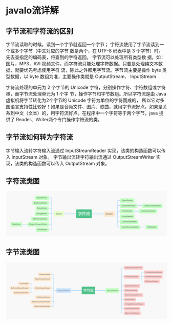 # javaIo流详解
## 字节流和字符流的区别
字节流读取的时候，读到一个字节就返回一个字节； 字符流使用了字节流读到一个或多个字节（中文对应的字节 数是两个，在 UTF-8 码表中是 3 个字节）时。先去查指定的编码表，将查到的字符返回。 字节流可以处理所有类型数 据，如：图片，MP3，AVI 视频文件，而字符流只能处理字符数据。只要是处理纯文本数据，就要优先考虑使用字符 流，除此之外都用字节流。字节流主要是操作 byte 类型数据，以 byte 数组为准，主要操作类就是 OutputStream、 InputStream

字符流处理的单元为 2 个字节的 Unicode 字符，分别操作字符、字符数组或字符串，而字节流处理单元为 1 个字 节，操作字节和字节数组。所以字符流是由 Java 虚拟机将字节转化为2个字节的 Unicode 字符为单位的字符而成的， 所以它对多国语言支持性比较好！如果是音频文件、图片、歌曲，就用字节流好点，如果是关系到中文（文本）的，用字符流好点。在程序中一个字符等于两个字节，java 提供了 Reader、Writer两个专门操作字符流的类。

## 字节流如何转为字符流
字节输入流转字符输入流通过 InputStreamReader 实现，该类的构造函数可以传入 InputStream 对象。
字节输出流转字符输出流通过 OutputStreamWriter 实现，该类的构造函数可以传入 OutputStream 对象。

## 字符流类图
![字符流类](../../images/字符流.png)
## 字节流类图
![字节流类](../../images/字节流.png)





